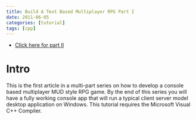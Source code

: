```yaml
---
title: Build A Text Based Multiplayer RPG Part I
date: 2011-06-05
categories: [tutorial]
tags: [cpp]
---
```

- [Click here for part II][link_part_2]

# Intro

This is the first article in a multi-part series on how to develop a console based multiplayer MUD style RPG game. By the end of this series you will have a fully working console app that will run a typical client server model desktop application on Windows. This tutorial requires the Microsoft Visual C++ Compiler.

[link_part_2]: /2011/06/08/textbasedrpgpart2
